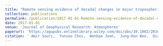 ```yaml
---
title: "Remote sensing evidence of decadal changes in major tropospheric ozone precursors over East Asia"
collection: publications
permalink: /publication/2017-01-01-Remote-sensing-evidence-of-decadal-changes-in-major-tropospheric-ozone-precursors-over-East-Asia
date: 2017-01-01
venue: 'Journal of Geophysical Research: Atmospheres'
paperurl: 'https://agupubs.onlinelibrary.wiley.com/doi/abs/10.1002/2016JD025663'
citation: ' Amir Souri,  Yunsoo Choi,  Wonbae Jeon,  Jung-Hun Woo,  Qiang Zhang,  Jun-ichi Kurokawa, &quot;Remote sensing evidence of decadal changes in major tropospheric ozone precursors over East Asia.&quot; Journal of Geophysical Research: Atmospheres, 2017.'
---
```

